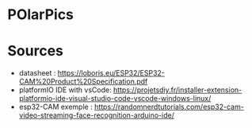 # POlarPics

# Sources

- datasheet : https://loboris.eu/ESP32/ESP32-CAM%20Product%20Specification.pdf
- platformIO IDE with vsCode: https://projetsdiy.fr/installer-extension-platformio-ide-visual-studio-code-vscode-windows-linux/
- esp32-CAM exemple : https://randomnerdtutorials.com/esp32-cam-video-streaming-face-recognition-arduino-ide/